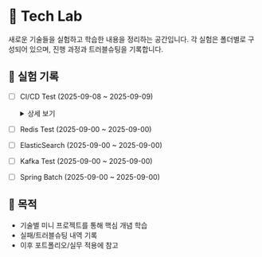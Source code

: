 # 🧪 Tech Lab
새로운 기술들을 실험하고 학습한 내용을 정리하는 공간입니다.
각 실험은 폴더별로 구성되어 있으며, 진행 과정과 트러블슈팅을 기록합니다.

## 📂 실험 기록

- [ ] CI/CD Test (2025-09-08 ~ 2025-09-09)
  <details>
      <summary>상세 보기</summary>
    
      ### 🎯 목표
      - GitHub Actions로 Gradle 빌드 + 테스트 + Docker 이미지 빌드 & 푸시 자동화 실습
      - Docker Hub → GCP VM 자동 배포(CD) 플로우 검증
  
      ### 🛠 진행 순서
      #### CI
      1. `gradle init`으로 Java 프로젝트 생성 (JDK 21, Groovy DSL, JUnit Jupiter)
      2. 프로젝트를 `ci-cd-test/` 폴더로 이동
      3. `.gitignore` 정리 (build/, .gradle/, .idea/ 등 제외)
      4. GitHub에 push & Issue #1 연결
      5. `.github/workflows/ci.yml` 생성 → build/test 실행
      6. `Dockerfile` + `.dockerignore` 작성
      7. GitHub Secrets (`DOCKERHUB_USERNAME`, `DOCKERHUB_TOKEN`) 추가
      8. Docker Hub 리포지토리(`nathan9603/tech-lab`) 생성 및 푸시 설정
      9. CI 실행 확인 → `latest`, `0.0.1`, `YYYYMMDD-<commitSHA>` 태그로 이미지 업로드 완료
      #### CD
      1. GCP VM 생성 (e2-medium, Debian 12) 및 방화벽 규칙(8080, 22) 설정
      2. 로컬에서 SSH 키 생성(`id_rsa`, `id_rsa.pub`) 후 GCP Metadata에 등록
      3. GitHub Secrets (`GCP_VM_HOST`, `GCP_VM_USER`, `GCP_SSH_KEY`) 추가
      4. `.github/workflows/cd.yml` 생성 → appleboy/ssh-action으로 원격 배포 자동화
      5. CD 실행 시
       - 최신 이미지 pull
       - 기존 컨테이너 stop & rm
       - 새 컨테이너 run (-p 8080:8080)
      
      ### ⚠ 트러블슈팅
      - **gradlew 실행 권한 문제**
        - 증상: Docker 빌드 중 `/bin/sh: 1: ./gradlew: Permission denied`
        - 해결: `RUN chmod +x gradlew` 추가하여 해결
      
       - **bootJar 태스크 없음**
        - 증상: `Task 'bootJar' not found`
        - 해결: 순수 Java 프로젝트라 `build` 사용 + `COPY --from=builder /app/build/libs/*.jar app.jar` 로 변경

      - **SSH 인증 실패**
        - 증상: `ssh.ParsePrivateKey: ssh: no key found`
        - 원인: GitHub Secrets에 개인키를 한 줄로 붙여넣음
        - 해결: 줄바꿈 포함 전체 개인키를 `GCP_SSH_KEY`에 다시 저장

      - **JAR 실행 실패 (no main manifest attribute)**
        - 증상: 컨테이너 실행 직후 종료
        - 원인: 일반 Java JAR에는 `Main-Class` 속성이 없음
        - 해결: `build.gradle`에 `jar { manifest { attributes('Main-Class': application.mainClass) } }` 추가 
      
      ### ✅ 현재 상태
      - CI 파이프라인: 빌드 & 테스트 성공 시 Docker 이미지 자동 생성 및 Docker Hub 푸시
      - Docker Hub: `latest`, `YYYYMMDD-<commitSHA>` 태그로 이미지 업로드 확인 완료
      
  </details>
- [ ] Redis Test (2025-09-00 ~ 2025-09-00)
- [ ] ElasticSearch (2025-09-00 ~ 2025-09-00)
- [ ] Kafka Test (2025-09-00 ~ 2025-09-00)
- [ ] Spring Batch (2025-09-00 ~ 2025-09-00)


## 🚀 목적
- 기술별 미니 프로젝트를 통해 핵심 개념 학습
- 실패/트러블슈팅 내역 기록
- 이후 포트폴리오/실무 적용에 참고
